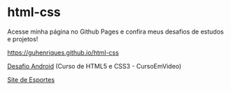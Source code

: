 # html-css 
 
 Acesse minha página no Github Pages e confira meus desafios de estudos e projetos!

 https://guhenriques.github.io/html-css

<a href="desafios/d010/android.html">Desafio Android</a> (Curso de HTML5 e CSS3 - CursoEmVideo)

<a href="desafios/mycreation/esportes/index.html">Site de Esportes</a>
